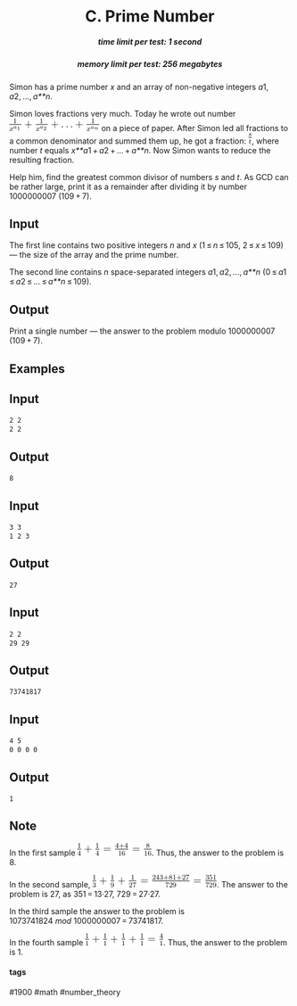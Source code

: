 <h1 style='text-align: center;'> C. Prime Number</h1>

<h5 style='text-align: center;'>time limit per test: 1 second</h5>
<h5 style='text-align: center;'>memory limit per test: 256 megabytes</h5>

Simon has a prime number *x* and an array of non-negative integers *a*1, *a*2, ..., *a**n*.

Simon loves fractions very much. Today he wrote out number ![](images/0e5514847e09ee88944c28dc39e468fe8e103f70.png) on a piece of paper. After Simon led all fractions to a common denominator and summed them up, he got a fraction: ![](images/51780b9051ed8ac533fe055b34e1fb589b48815e.png), where number *t* equals *x**a*1 + *a*2 + ... + *a**n*. Now Simon wants to reduce the resulting fraction. 

Help him, find the greatest common divisor of numbers *s* and *t*. As GCD can be rather large, print it as a remainder after dividing it by number 1000000007 (109 + 7).

## Input

The first line contains two positive integers *n* and *x* (1 ≤ *n* ≤ 105, 2 ≤ *x* ≤ 109) — the size of the array and the prime number.

The second line contains *n* space-separated integers *a*1, *a*2, ..., *a**n* (0 ≤ *a*1 ≤ *a*2 ≤ ... ≤ *a**n* ≤ 109). 

## Output

Print a single number — the answer to the problem modulo 1000000007 (109 + 7).

## Examples

## Input


```
2 2  
2 2  

```
## Output


```
8  

```
## Input


```
3 3  
1 2 3  

```
## Output


```
27  

```
## Input


```
2 2  
29 29  

```
## Output


```
73741817  

```
## Input


```
4 5  
0 0 0 0  

```
## Output


```
1  

```
## Note

In the first sample ![](images/7745f7cc87c6c5f753e3414fad9baa3b1e3fea48.png). Thus, the answer to the problem is 8.

In the second sample, ![](images/acb3d7990f024100be499bcb59828fa6e23a867d.png). The answer to the problem is 27, as 351 = 13·27, 729 = 27·27.

In the third sample the answer to the problem is 1073741824 *mod* 1000000007 = 73741817.

In the fourth sample ![](images/05a5fca3fb4690369838ff6dfeda521c959aa937.png). Thus, the answer to the problem is 1.



#### tags 

#1900 #math #number_theory 
